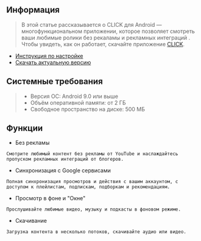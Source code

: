 ## Информация

> В этой статье рассказывается о CLICK для Android — многофункциональном приложении, которое позволяет смотреть ваши любимые ролики без рекaламы и рекламных интеграций . Чтобы увидеть, как он работает, скачайте приложение [CLICK](https://myclick.app/app).

- [Инструкция по настройке](/install_android.md)
- [Скачать актуальную версию](https://myclick.app/app)

## Системные требования

> * Версия ОС: Android 9.0 или выше
> * Объём оперативной памяти: от 2 ГБ
> * Свободное пространство на диске: 500 МБ

## Функции


* Без рекламы

`Смотрите любимый контент без рекламы от YouTube и наслаждайтесь пропуском рекламных интеграций от блогеров.`

* Синхронизация c Google сервисами

`Полная синхронизация просмотров и действия с вашим аккаунтом, с доступом к плейлистам, подпискам, подборкам и рекомендациям.`


* Просмотр в фоне и "Окне"

`Прослушивайте любимые видео, музыку и подкасты в фоновом режиме.`

* Скачивание

`Загрузка контента в несколько потоков, скачивайте аудио или видео.`


